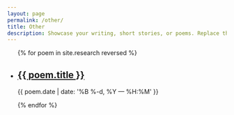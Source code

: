 ```yaml
---
layout: page
permalink: /other/
title: Other
description: Showcase your writing, short stories, or poems. Replace this text with your description.
---
```


<ul class="post-list">
{% for poem in site.research reversed %}
    <li>
        <h2><a class="poem-title" href="{{ poem.url | prepend: site.baseurl }}">{{ poem.title }}</a></h2>
        <p class="post-meta">{{ poem.date | date: '%B %-d, %Y — %H:%M' }}</p>
      </li>
{% endfor %}
</ul>